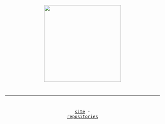 <div align="center">
<pre>                                                                                                                 

<img src="https://media.discordapp.net/attachments/1338228176949870593/1339686444431704064/image.png?ex=67af9fba&is=67ae4e3a&hm=55ec066219b00862ea6490c91fb7ed9c6f228d3e952102238242a8205b4625c6&=&format=webp&quality=lossless" height="250"></img>
                                  
--------------------------------------------------------------------

<a href="https://clt.lol">site</a> - <a href="https://github.com/bidded/repositories">repositories</a>
</pre>
</div>
